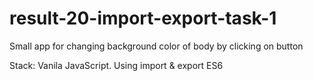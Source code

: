 # result-20-import-export-task-1

Small app for changing background color of body by clicking on button

Stack: Vanila JavaScript. Using import & export ES6
